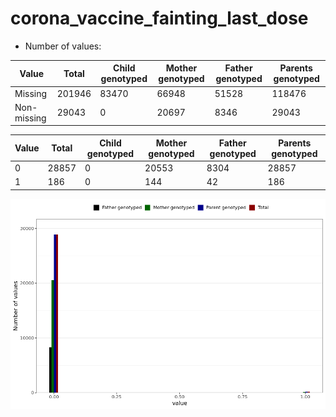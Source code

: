 # corona_vaccine_fainting_last_dose
- Number of values:

| Value | Total | Child genotyped | Mother genotyped | Father genotyped | Parents genotyped |
| ----- | ----- | --------------- | ---------------- | ---------------- |---------------- |
| Missing | 201946 | 83470 | 66948 | 51528 | 118476 |
| Non-missing | 29043 | 0 | 20697 | 8346 | 29043 |

| Value | Total | Child genotyped | Mother genotyped | Father genotyped | Parents genotyped |
| ----- | ----- | --------------- | ---------------- | ---------------- |---------------- |
| 0 | 28857 | 0 | 20553 | 8304 | 28857 |
| 1 | 186 | 0 | 144 | 42 | 186 |



![](corona_vaccine_fainting_last_dose_n.png)



